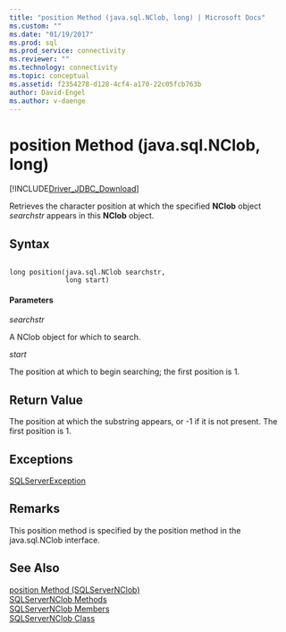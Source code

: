 ```yaml
---
title: "position Method (java.sql.NClob, long) | Microsoft Docs"
ms.custom: ""
ms.date: "01/19/2017"
ms.prod: sql
ms.prod_service: connectivity
ms.reviewer: ""
ms.technology: connectivity
ms.topic: conceptual
ms.assetid: f2354278-d128-4cf4-a170-22c05fcb763b
author: David-Engel
ms.author: v-daenge
---
```

# position Method (java.sql.NClob, long)
[!INCLUDE[Driver_JDBC_Download](../../../includes/driver_jdbc_download.md)]

  Retrieves the character position at which the specified **NClob** object *searchstr* appears in this **NClob** object.  
  
## Syntax  
  
```  
  
long position(java.sql.NClob searchstr,  
              long start)  
```  
  
#### Parameters  
 *searchstr*  
  
 A NClob object for which to search.  
  
 *start*  
  
 The position at which to begin searching; the first position is 1.  
  
## Return Value  
 The position at which the substring appears, or -1 if it is not present. The first position is 1.  
  
## Exceptions  
 [SQLServerException](../../../connect/jdbc/reference/sqlserverexception-class.md)  
  
## Remarks  
 This position method is specified by the position method in the java.sql.NClob interface.  
  
## See Also  
 [position Method &#40;SQLServerNClob&#41;](../../../connect/jdbc/reference/position-method-sqlservernclob.md)   
 [SQLServerNClob Methods](../../../connect/jdbc/reference/sqlservernclob-methods.md)   
 [SQLServerNClob Members](../../../connect/jdbc/reference/sqlservernclob-members.md)   
 [SQLServerNClob Class](../../../connect/jdbc/reference/sqlservernclob-class.md)  
  
  

